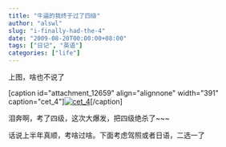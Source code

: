 ```yaml
---
title: "牛逼的我终于过了四级"
author: "alswl"
slug: "i-finally-had-the-4"
date: "2009-08-20T00:00:00+08:00"
tags: ["日记", "英语"]
categories: ["life"]
---
```


上图，啥也不说了

[caption id="attachment_12659" align="alignnone" width="391" caption="cet_4"][![cet_4](https://4ocf5n.dijingchao.com/upload_dropbox/200908/Snap1.jpg)](https://4ocf5n.dijingchao.com/upload_dropbox/200908/Snap1.jpg)[/caption]

泪奔啊，考了四级，这次大爆发，把四级绝杀了~~~

话说上半年真顺，考啥过啥。下面考虑驾照或者日语，二选一了

